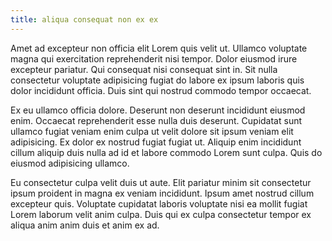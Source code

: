 ```yaml
---
title: aliqua consequat non ex ex
---
```


Amet ad excepteur non officia elit Lorem quis velit ut. Ullamco voluptate magna qui exercitation reprehenderit nisi tempor. Dolor eiusmod irure excepteur pariatur. Qui consequat nisi consequat sint in. Sit nulla consectetur voluptate adipisicing fugiat do labore ex ipsum laboris quis dolor incididunt officia. Duis sint qui nostrud commodo tempor occaecat.

Ex eu ullamco officia dolore. Deserunt non deserunt incididunt eiusmod enim. Occaecat reprehenderit esse nulla duis deserunt. Cupidatat sunt ullamco fugiat veniam enim culpa ut velit dolore sit ipsum veniam elit adipisicing. Ex dolor ex nostrud fugiat fugiat ut. Aliquip enim incididunt cillum aliquip duis nulla ad id et labore commodo Lorem sunt culpa. Quis do eiusmod adipisicing ullamco.

Eu consectetur culpa velit duis ut aute. Elit pariatur minim sit consectetur ipsum proident in magna ex veniam incididunt. Ipsum amet nostrud cillum excepteur quis. Voluptate cupidatat laboris voluptate nisi ea mollit fugiat Lorem laborum velit anim culpa. Duis qui ex culpa consectetur tempor ex aliqua anim anim duis et anim ex ad.